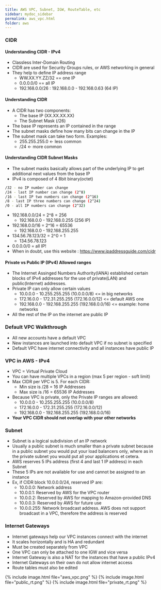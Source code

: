 ```yaml
---
title: AWS VPC, Subnet, IGW, RouteTable, etc
sidebar: mydoc_sidebar
permalink: aws_vpc.html
folder: aws
---
```


### CIDR
#### Understanding CIDR - IPv4

- Classless Inter-Domain Routing
- CIDR are used for Security Groups rules, or AWS networking in general
- They help to define IP address range
  - WW.XX.YY.ZZ/32 == one IP
  - 0.0.0.0/0 == all IP
  - 192.168.0.0/26 : 192.168.0.0 - 192.168.0.63 (64 IP)

#### Understanding CIDR

- A CIDR has two components:
  - The base IP (XX.XX.XX.XX)
  - The Subnet Mask (/26)
- The base IP represents an IP contained in the range
- The subnet masks define how many bits can change in the IP
- The subnet mask can take two form. Examples:
  - 255.255.255.0 <- less common
  - /24           <- more common

#### Understanding CIDR Subnet Masks

- The subnet masks basically allows part of the underlying IP to get additional next values from the base IP
- IPv4 is composed of 4 8bit binary(octet) 
```bash
/32 - no IP number can change
/24 - last IP number can change (2^8)
/16 - last IP two numbers can change (2^16)
/8 - last IP three numbers can change (2^24)
/0 - all IP numbers can change (2^32)
```
- 192.168.0.0/24 = 2^8 = 256
  - 192.168.0.0 - 192.168.0.255 (256 IP)
- 192.168.0.0/16 = 2^16 = 65536
  - 192.168.0.0 - 192.168.255.255
- 134.56.78.123/32 = 2^0 = 1
  - 134.56.78.123
- 0.0.0.0/0 = all IP!
- When in doubt, use this website : https://www.ipaddressguide.com/cidr

#### Private vs Public IP (IPv4) Allowed ranges

- The Internet Assinged Numbers Authority(IANA) established certain blocks of IPv4 addresses for the use of private(LAN) and public(Internet) addresses.
- Private IP can only allow certain values
  - 10.0.0.0 - 10.255.255.255 (10.0.0.0/8) <= in big networks
  - 172.16.0.0 - 172.31.255.255 (172.16.0.0/12) <= default AWS one
  - 192.168.0.0 - 192.168.255.255 (192.168.0.0/16) <= example: home networks
- All the rest of the IP on the internet are public IP

### Default VPC Walkthrough

- All new accounts have a default VPC
- New instances are launched into default VPC if no subnet is specified
- Default VPC have internet connectivity and all instances have public IP

### VPC in AWS - IPv4

- VPC = Virtual Private Cloud
- You can have multiple VPCs in a region (max 5 per region - soft limit)
- Max CIDR per VPC is 5. For each CIDR:
  - Min size is /28 = 16 IP Addresses
  - Max size is /16 = 65536 IP Addresses
- Because VPC is private, only the Private IP ranges are allowed:
  - 10.0.0.0 - 10.255.255.255 (10.0.0.0/8)
  - 172.16.0.0 - 172.31.255.255 (172.16.0.0/12)
  - 192.168.0.0 - 192.168.255.255 (192.168.0.0/16)
- **Your VPC CIDR should not overlap with your other networks**

### Subnet

- Subnet is a logical subdivision of an IP network
- Usually a public subnet is much smaller than a private subnet because in a public subnet you would put your load balancers only, where as in the private subnet you would put all your applications et cetera.
- AWS reserves 5 IPs address (first 4 and last 1 IP address) in each Subnet
- These 5 IPs are not available for use and cannot be assigned to an instance
- Ex, if CIDR block 10.0.0.0/24, reserved IP are:
  - 10.0.0.0: Network address
  - 10.0.0.1: Reserved by AWS for the VPC router
  - 10.0.0.2: Reserved by AWS for mapping to Amazon-provided DNS
  - 10.0.0.3: Reserved by AWS for future use
  - 10.0.0.255: Network broadcast address. AWS does not support broadcast in a VPC, therefore the address is reserved

### Internet Gateways

- Internet gateways help our VPC instances connect with the internet
- It scales horizontally and is HA and redundant
- Must be created separately from VPC
- One VPC can only be attached to one IGW and vice versa
- Internet Gateway is also a NAT for the instances that have a public IPv4
- Internet Gateways on their own do not allow internet access
- Route tables must also be edited

{% include image.html file="aws_vpc.png" %}
{% include image.html file="public_rt.png" %}
{% include image.html file="private_rt.png" %}